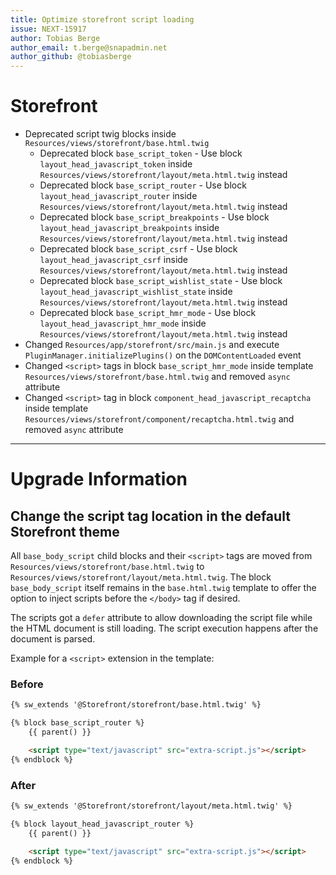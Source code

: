 ```yaml
---
title: Optimize storefront script loading
issue: NEXT-15917
author: Tobias Berge
author_email: t.berge@snapadmin.net 
author_github: @tobiasberge
---
```

# Storefront
* Deprecated script twig blocks inside `Resources/views/storefront/base.html.twig`
    * Deprecated block `base_script_token` - Use block `layout_head_javascript_token` inside `Resources/views/storefront/layout/meta.html.twig` instead
    * Deprecated block `base_script_router` - Use block `layout_head_javascript_router` inside `Resources/views/storefront/layout/meta.html.twig` instead
    * Deprecated block `base_script_breakpoints` - Use block `layout_head_javascript_breakpoints` inside `Resources/views/storefront/layout/meta.html.twig` instead
    * Deprecated block `base_script_csrf` - Use block `layout_head_javascript_csrf` inside `Resources/views/storefront/layout/meta.html.twig` instead
    * Deprecated block `base_script_wishlist_state` - Use block `layout_head_javascript_wishlist_state` inside `Resources/views/storefront/layout/meta.html.twig` instead
    * Deprecated block `base_script_hmr_mode` - Use block `layout_head_javascript_hmr_mode` inside `Resources/views/storefront/layout/meta.html.twig` instead
* Changed `Resources/app/storefront/src/main.js` and execute `PluginManager.initializePlugins()` on the `DOMContentLoaded` event
* Changed `<script>` tags in block `base_script_hmr_mode` inside template `Resources/views/storefront/base.html.twig` and removed `async` attribute
* Changed `<script>` tag in block `component_head_javascript_recaptcha` inside template `Resources/views/storefront/component/recaptcha.html.twig` and removed `async` attribute
___
# Upgrade Information

## Change the script tag location in the default Storefront theme

All `base_body_script` child blocks and their `<script>` tags are moved from `Resources/views/storefront/base.html.twig` to `Resources/views/storefront/layout/meta.html.twig`. The block `base_body_script` itself remains in the `base.html.twig` template to offer the option to inject scripts before the `</body>` tag if desired.

The scripts got a `defer` attribute to allow downloading the script file while the HTML document is still loading. The script execution happens after the document is parsed.

Example for a `<script>` extension in the template:

### Before

```html
{% sw_extends '@Storefront/storefront/base.html.twig' %}

{% block base_script_router %}
    {{ parent() }}

    <script type="text/javascript" src="extra-script.js"></script>
{% endblock %}
```

### After

```html
{% sw_extends '@Storefront/storefront/layout/meta.html.twig' %}

{% block layout_head_javascript_router %}
    {{ parent() }}

    <script type="text/javascript" src="extra-script.js"></script>
{% endblock %}
```
